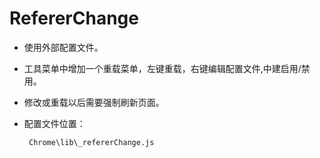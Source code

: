 RefererChange
============

 - 使用外部配置文件。
 - 工具菜单中增加一个重载菜单，左键重载，右键编辑配置文件,中建启用/禁用。
 - 修改或重载以后需要强制刷新页面。
 - 配置文件位置：

		Chrome\lib\_refererChange.js